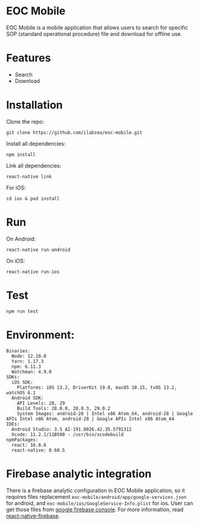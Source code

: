 # EOC Mobile
EOC Mobile is a mobile application that allows users to search for specific SOP (standard operational procedure) file and download for offline use.

# Features
- Search
- Download

# Installation

Clone the repo:
```
git clone https://github.com/ilabsea/eoc-mobile.git
```

Install all dependencies:
```
npm install
```

Link all dependencies:
```
react-native link
```

For iOS:
```
cd ios & pod install
```

# Run

On Android:
```
react-native run-android
```

On iOS:
```
react-native run-ios
```

# Test

```
npm run test
```

# Environment:
```
Binaries:
  Node: 12.10.0
  Yarn: 1.17.3
  npm: 6.11.3
  Watchman: 4.9.0
SDKs:
  iOS SDK:
    Platforms: iOS 13.2, DriverKit 19.0, macOS 10.15, tvOS 13.2, watchOS 6.1
  Android SDK:
    API Levels: 28, 29
    Build Tools: 28.0.0, 28.0.3, 29.0.2
    System Images: android-28 | Intel x86 Atom_64, android-28 | Google APIs Intel x86 Atom, android-28 | Google APIs Intel x86 Atom_64
IDEs:
  Android Studio: 3.5 AI-191.8026.42.35.5791312
  Xcode: 11.2.1/11B500 - /usr/bin/xcodebuild
npmPackages:
  react: 16.8.6
  react-native: 0.60.5
```

# Firebase analytic integration
There is a firebase analytic configuration in EOC Mobile application, so it requires files replacement ```eoc-mobile/android/app/google-services.json``` for android, and ```eoc-mobile/ios/GoogleService-Info.plist``` for ios. User can get those files from [google firebase console](https://console.firebase.google.com/). For more information, read [react-native-firebase](https://github.com/invertase/react-native-firebase).
